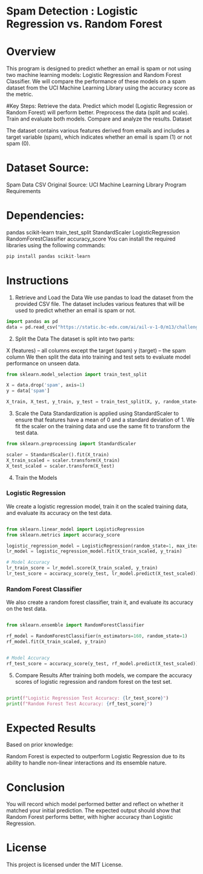 # Spam Detection : Logistic Regression vs. Random Forest

# Overview

This program is designed to predict whether an email is spam or not using two machine learning models: Logistic Regression and Random Forest Classifier. We will compare the performance of these models on a spam dataset from the UCI Machine Learning Library using the accuracy score as the metric.

#Key Steps:
Retrieve the data.
Predict which model (Logistic Regression or Random Forest) will perform better.
Preprocess the data (split and scale).
Train and evaluate both models.
Compare and analyze the results.
Dataset

The dataset contains various features derived from emails and includes a target variable (spam), which indicates whether an email is spam (1) or not spam (0).

# Dataset Source:
Spam Data CSV
Original Source: UCI Machine Learning Library
Program Requirements

# Dependencies:
pandas
scikit-learn
train_test_split
StandardScaler
LogisticRegression
RandomForestClassifier
accuracy_score
You can install the required libraries using the following commands:

```python
pip install pandas scikit-learn
```
# Instructions

1. Retrieve and Load the Data
We use pandas to load the dataset from the provided CSV file. The dataset includes various features that will be used to predict whether an email is spam or not.

```python
import pandas as pd
data = pd.read_csv("https://static.bc-edx.com/ai/ail-v-1-0/m13/challenge/spam-data.csv")
```
2. Split the Data
The dataset is split into two parts:

X (features) – all columns except the target (spam)
y (target) – the spam column
We then split the data into training and test sets to evaluate model performance on unseen data.

  ```python
from sklearn.model_selection import train_test_split

X = data.drop('spam', axis=1)
y = data['spam']

X_train, X_test, y_train, y_test = train_test_split(X, y, random_state=1)

```
3. Scale the Data
Standardization is applied using StandardScaler to ensure that features have a mean of 0 and a standard deviation of 1. We fit the scaler on the training data and use the same fit to transform the test data.

 ```python
from sklearn.preprocessing import StandardScaler

scaler = StandardScaler().fit(X_train)
X_train_scaled = scaler.transform(X_train)
X_test_scaled = scaler.transform(X_test)

```
4. Train the Models

### Logistic Regression

We create a logistic regression model, train it on the scaled training data, and evaluate its accuracy on the test data.

 ```python

from sklearn.linear_model import LogisticRegression
from sklearn.metrics import accuracy_score

logistic_regression_model = LogisticRegression(random_state=1, max_iter=300)
lr_model = logistic_regression_model.fit(X_train_scaled, y_train)

# Model Accuracy
lr_train_score = lr_model.score(X_train_scaled, y_train)
lr_test_score = accuracy_score(y_test, lr_model.predict(X_test_scaled))
```

### Random Forest Classifier

We also create a random forest classifier, train it, and evaluate its accuracy on the test data.

 ```python

from sklearn.ensemble import RandomForestClassifier

rf_model = RandomForestClassifier(n_estimators=160, random_state=1)
rf_model.fit(X_train_scaled, y_train)


# Model Accuracy
rf_test_score = accuracy_score(y_test, rf_model.predict(X_test_scaled))

```
5. Compare Results
After training both models, we compare the accuracy scores of logistic regression and random forest on the test set.

 ```python

print(f"Logistic Regression Test Accuracy: {lr_test_score}")
print(f"Random Forest Test Accuracy: {rf_test_score}")

```

# Expected Results
Based on prior knowledge:

Random Forest is expected to outperform Logistic Regression due to its ability to handle non-linear interactions and its ensemble nature.

# Conclusion
You will record which model performed better and reflect on whether it matched your initial prediction. The expected output should show that Random Forest performs better, with higher accuracy than Logistic Regression.

# License

This project is licensed under the MIT License.

